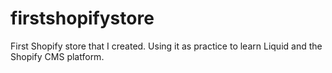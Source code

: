 # firstshopifystore
First Shopify store that I created.  Using it as practice to learn Liquid and the Shopify CMS platform.
